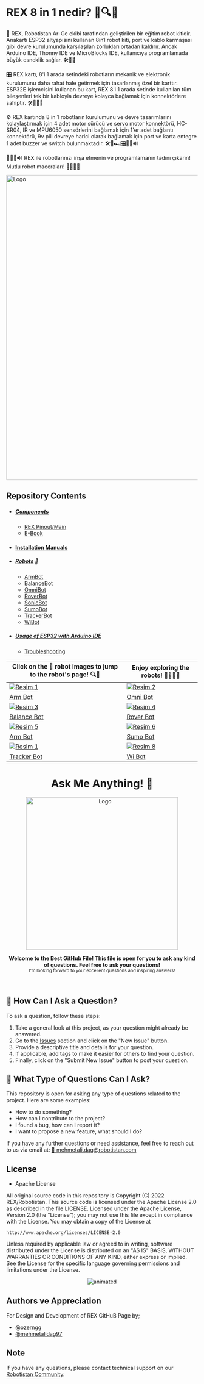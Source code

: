 # REX 8 in 1 nedir? 🤖🔍🌟

🤖 REX, Robotistan Ar-Ge ekibi tarafından geliştirilen bir eğitim robot kitidir. Anakartı ESP32 altyapısını kullanan 8in1 robot kiti, port ve kablo karmaşası gibi devre kurulumunda karşılaşılan zorlukları ortadan kaldırır. Ancak Arduino IDE, Thonny IDE ve MicroBlocks IDE, kullanıcıya programlamada büyük esneklik sağlar. 🛠️🔌🚀

🎛️ REX kartı, 8'i 1 arada setindeki robotların mekanik ve elektronik kurulumunu daha rahat hale getirmek için tasarlanmış özel bir karttır. ESP32E işlemcisini kullanan bu kart, REX 8'i 1 arada setinde kullanılan tüm bileşenleri tek bir kabloyla devreye kolayca bağlamak için konnektörlere sahiptir. 🛠️🔌🤝🔗

⚙️ REX kartında 8 in 1 robotların kurulumunu ve devre tasarımlarını kolaylaştırmak için 4 adet motor sürücü ve servo motor konnektörü, HC-SR04, IR ve MPU6050 sensörlerini bağlamak için 1'er adet bağlantı konnektörü, 9v pili devreye harici olarak bağlamak için port ve karta entegre 1 adet buzzer ve switch bulunmaktadır. 🛠️🔌🏎️🎛️🚀🔋🔊

🔌💡🔋🔊 REX ile robotlarınızı inşa etmenin ve programlamanın tadını çıkarın! Mutlu robot maceraları! 🚀🌟🤖🎉

<div align="">
  <img src="https://github.com/Robotistan/REX-8in1-V2/assets/78815495/597b91c8-1b66-411f-96be-2777d25d00fa" alt="Logo" width="800">
</div>

## Repository Contents

- ##### [Components](https://github.com/Robotistan/8in1/tree/main/Components)
   * [REX Pinout/Main](https://github.com/Robotistan/REX-8in1/tree/main/REX%20Pin%20Diyagram%C4%B1)
   * [E-Book](https://github.com/Robotistan/REX-8in1/blob/main/Kurulum%20K%C4%B1lavuzlar%C4%B1/REX%20H%C4%B1zl%C4%B1%20Ba%C5%9Flang%C4%B1%C3%A7%20K%C4%B1lavuzu.pdf)
- #### [Installation Manuals](https://github.com/Robotistan/REX-8in1/tree/main/Kurulum%20K%C4%B1lavuzlar%C4%B1)
- ##### [Robots](https://github.com/Robotistan/8in1/tree/main/Robots) 🤖
   * [ArmBot](https://github.com/Robotistan/REX-8in1/tree/main/Robotlar%20%26%20Kodlar%C4%B1/REX_Main_V5/Armbot) 
   * [BalanceBot](https://github.com/Robotistan/REX-8in1/tree/main/Robotlar%20%26%20Kodlar%C4%B1/REX_Main_V5/BalanceBot)
   * [OmniBot](https://github.com/Robotistan/REX-8in1/tree/main/Robotlar%20%26%20Kodlar%C4%B1/REX_Main_V5/OmniBot)
   * [RoverBot](https://github.com/Robotistan/REX-8in1/tree/main/Robotlar%20%26%20Kodlar%C4%B1/REX_Main_V5/RoverBot)
   * [SonicBot](https://github.com/Robotistan/REX-8in1/tree/main/Robotlar%20%26%20Kodlar%C4%B1/REX_Main_V5/SonicBot)
   * [SumoBot](https://github.com/Robotistan/REX-8in1/tree/main/Robotlar%20%26%20Kodlar%C4%B1/REX_Main_V5/SumoBot)
   * [TrackerBot](https://github.com/Robotistan/REX-8in1/tree/main/Robotlar%20%26%20Kodlar%C4%B1/REX_Main_V5/TrackerBot)
   * [WiBot](https://github.com/Robotistan/REX-8in1/tree/main/Robotlar%20%26%20Kodlar%C4%B1/REX_Main_V5/WiBot)
- ##### [Usage of ESP32 with Arduino IDE](https://github.com/Robotistan/8in1/tree/main/Usage%20of%20ESP32%20With%20Arduino%20IDE)
   * [Troubleshooting](https://github.com/Robotistan/8in1/tree/main/Usage%20of%20ESP32%20With%20Arduino%20IDE/Troubleshooting)

|                        Click on the 🤖 robot images to jump to the robot's page! 🔍🚀                                                                                                                           |                                     Enjoy exploring the robots! 🤩🔎🤖🌟                                                                                                                                        |
|------------------------------------------------------------------------------------------------------------------------------------------------------------------------------------------------------------------|-------------------------------------------------------------------------------------------------------------------------------------------------------------------------------------------------------------------|
| [![Resim 1](https://user-images.githubusercontent.com/112697142/229721526-375c7a74-edb2-4781-a401-df036e431216.gif)](https://github.com/Robotistan/REX-8in1-V2/tree/main/Robots%20%26%20Code/ArmBot)             | [![Resim 2](https://user-images.githubusercontent.com/112697142/231426821-66edec83-a8ee-4155-87ec-7bb550523409.gif)](https://github.com/Robotistan/REX-8in1-V2/tree/main/Robots%20&%20Code/OmniBot)               |
| [Arm Bot](https://github.com/Robotistan/REX-8in1-V2/tree/main/Robots%20%26%20Code/ArmBot)                                                                                                                        | [Omni Bot](https://github.com/Robotistan/REX-8in1-V2/tree/main/Robots%20&%20Code/OmniBot)                                                                                                                         |
| [![Resim 3](https://github.com/Robotistan/REX-8in1-V2/assets/78815495/c0990959-67ec-40f4-b4d0-f3d4f09a66f7)](https://github.com/Robotistan/REX-8in1-V2/tree/main/Robots%20&%20Code/OmniBot)                      | [![Resim 4](https://user-images.githubusercontent.com/112697142/229707812-701537c2-1a25-4a39-907f-c348c1ccfc44.gif)](https://github.com/Robotistan/REX-8in1-V2/tree/main/Robots%20%26%20Code/RoverBot)            |
| [Balance Bot](https://github.com/Robotistan/8in1/tree/main/Robots/BalanceBot)                                                                                                                                    | [Rover Bot](https://github.com/Robotistan/REX-8in1-V2/tree/main/Robots%20%26%20Code/RoverBot)                                                                                                                     |
| [![Resim 5](https://user-images.githubusercontent.com/112697142/231760485-0ad956d3-b7c2-4a38-aebf-1087e5909892.gif)](https://github.com/Robotistan/REX-8in1-V2/tree/main/Robots%20%26%20Code/SonicBot)           | [![Resim 6](https://user-images.githubusercontent.com/112697142/229445048-88b907fb-b3b3-4c8a-bd17-e74336771944.gif)](https://github.com/Robotistan/REX-8in1-V2/tree/main/Robots%20%26%20Code/SumoBot)             |
| [Arm Bot](https://github.com/Robotistan/REX-8in1-V2/tree/main/Robots%20%26%20Code/ArmBot)                                                                                                                        | [Sumo Bot](https://github.com/Robotistan/REX-8in1-V2/tree/main/Robots%20%26%20Code/SumoBot)                                                                                                                       |
| [![Resim 1](https://user-images.githubusercontent.com/112697142/231176647-606db0a1-85d6-4fbe-8dca-565c89164e5e.gif)](https://github.com/Robotistan/REX-8in1-V2/tree/main/Robots%20%26%20Code/TrackerBot)         | [![Resim 8](https://user-images.githubusercontent.com/112697142/232056329-d8ee24b2-94bb-4732-8da0-c03921780872.gif)](https://github.com/Robotistan/REX-8in1-V2/tree/main/Robots%20%26%20Code/WiBot)               |
| [Tracker Bot](https://github.com/Robotistan/REX-8in1-V2/tree/main/Robots%20%26%20Code/TrackerBot)                                                                                                                | [Wi Bot](https://github.com/Robotistan/REX-8in1-V2/tree/main/Robots%20%26%20Code/WiBot)                                                                                                                           |

<h1 align="center">Ask Me Anything! 🎉</h1>

<div align="center">
  <img src="https://github.com/Robotistan/REX-8in1-V2/assets/78815495/98dc60f1-6c73-4d80-9a4e-7f2655d0929b" alt="Logo" width="400">
</div>

<p align="center">
  <b>Welcome to the Best GitHub File! This file is open for you to ask any kind of questions. Feel free to ask your questions!</b>
  <br>
  <sub>I'm looking forward to your excellent questions and inspiring answers!</sub>
</p>

<br>

## 🚀 How Can I Ask a Question?

To ask a question, follow these steps:

1. Take a general look at this project, as your question might already be answered.
2. Go to the [Issues](https://github.com/Robotistan/REX-8in1-V2/issues) section and click on the "New Issue" button.
3. Provide a descriptive title and details for your question.
4. If applicable, add tags to make it easier for others to find your question.
5. Finally, click on the "Submit New Issue" button to post your question.

## 🤖 What Type of Questions Can I Ask?

This repository is open for asking any type of questions related to the project. Here are some examples:

- How to do something?
- How can I contribute to the project?
- I found a bug, how can I report it?
- I want to propose a new feature, what should I do?

If you have any further questions or need assistance, feel free to reach out to us via email at: <a href="mehmetali.dag@robotistan.com">💌 mehmetali.dag@robotistan.com</a>

## License

* Apache License

All original source code in this repository is Copyright (C) 2022 REX/Robotistan. This source code is licensed under the Apache License 2.0 as described in the file LICENSE.
Licensed under the Apache License, Version 2.0 (the "License");
you may not use this file except in compliance with the License.
You may obtain a copy of the License at

    http://www.apache.org/licenses/LICENSE-2.0

 Unless required by applicable law or agreed to in writing, software
 distributed under the License is distributed on an "AS IS" BASIS,
 WITHOUT WARRANTIES OR CONDITIONS OF ANY KIND, either express or implied.
 See the License for the specific language governing permissions and
 limitations under the License.

<p align="center">
  <img src="https://github.com/Robotistan/8in1/assets/112697142/e35969e3-77d2-4c9b-87c0-75f66865af02" alt="animated" />
</p>

## Authors ve Appreciation
For Design and Development of REX GitHuB Page by;
- [@ozerngg](https://github.com/ozerngg) 
- [@mehmetalidag97](https://github.com/mehmetalidag97) 


## Note
If you have any questions, please contact technical support on our [Robotistan Community](https://community.robotistan.com/).
